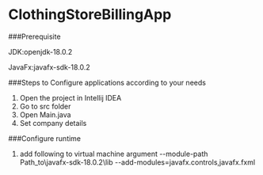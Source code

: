 # ClothingStoreBillingApp

###Prerequisite

JDK:openjdk-18.0.2

JavaFx:javafx-sdk-18.0.2

###Steps to Configure applications according to your needs

1. Open the project in Intellij IDEA
2. Go to src folder
4. Open Main.java
5. Set company details

###Configure runtime

1. add following to virtual machine argument
  --module-path Path_to\javafx-sdk-18.0.2\lib --add-modules=javafx.controls,javafx.fxml
